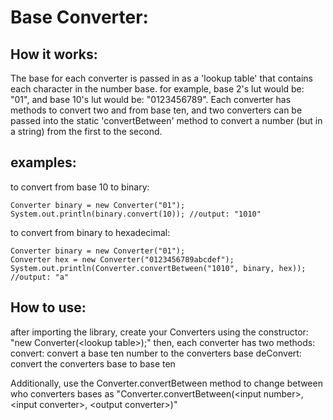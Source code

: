 # Base Converter:
## How it works:
The base for each converter is passed in as a 'lookup table' that contains each character in the number base. for example, base 2's lut would be: "01", and base 10's lut would be: "0123456789". Each converter has methods to convert two and from base ten, and two converters can be passed into the static 'convertBetween' method to convert a number (but in a string) from the first to the second.
## examples:
to convert from base 10 to binary:
```
Converter binary = new Converter("01");
System.out.println(binary.convert(10)); //output: "1010"
```
to convert from binary to hexadecimal:
```
Converter binary = new Converter("01");
Converter hex = new Converter("0123456789abcdef");
System.out.println(Converter.convertBetween("1010", binary, hex)); //output: "a"
```
## How to use:
after importing the library, create your Converters using the constructor: "new Converter(\<lookup table>);"
then, each converter has two methods:
convert: convert a base ten number to the converters base
deConvert: convert the converters base to base ten

Additionally, use the Converter.convertBetween method to change between who converters bases as
"Converter.convertBetween(\<input number>, \<input converter>, \<output converter>)"